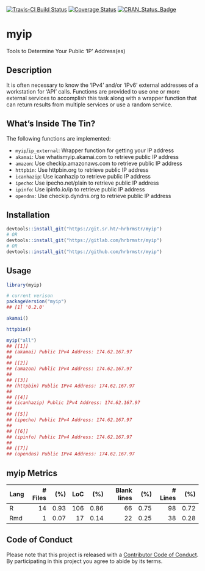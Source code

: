
<!-- README.md is generated from README.Rmd. Please edit that file -->

[![Travis-CI Build
Status](https://travis-ci.org/hrbrmstr/myip.svg?branch=master)](https://travis-ci.org/hrbrmstr/myip)
[![Coverage
Status](https://codecov.io/gh/hrbrmstr/myip/branch/master/graph/badge.svg)](https://codecov.io/gh/hrbrmstr/myip)
[![CRAN\_Status\_Badge](http://www.r-pkg.org/badges/version/myip)](https://cran.r-project.org/package=myip)

# myip

Tools to Determine Your Public ‘IP’ Address(es)

## Description

It is often necessary to know the ‘IPv4’ and/or ‘IPv6’ external
addresses of a workstation for ‘API’ calls. Functions are provided to
use one or more external services to accomplish this task along with a
wrapper function that can return results from multiple services or use a
random service.

## What’s Inside The Tin?

The following functions are implemented:

  - `myip`/`ip_external`: Wrapper function for getting your IP address
  - `akamai`: Use whatismyip.akamai.com to retrieve public IP address
  - `amazon`: Use checkip.amazonaws.com to retrieve public IP address
  - `httpbin`: Use httpbin.org to retrieve public IP address
  - `icanhazip`: Use icanhazip to retrieve public IP address
  - `ipecho`: Use ipecho.net/plain to retrieve public IP address
  - `ipinfo`: Use ipinfo.io/ip to retrieve public IP address
  - `opendns`: Use checkip.dyndns.org to retrieve public IP address

## Installation

``` r
devtools::install_git("https://git.sr.ht/~hrbrmstr/myip")
# OR
devtools::install_git("https://gitlab.com/hrbrmstr/myip")
# OR
devtools::install_git("https://github.com/hrbrmstr/myip")
```

## Usage

``` r
library(myip)

# current verison
packageVersion("myip")
## [1] '0.2.0'

akamai()

httpbin()

myip("all")
## [[1]]
## (akamai) Public IPv4 Address: 174.62.167.97
## 
## [[2]]
## (amazon) Public IPv4 Address: 174.62.167.97
## 
## [[3]]
## (httpbin) Public IPv4 Address: 174.62.167.97
## 
## [[4]]
## (icanhazip) Public IPv4 Address: 174.62.167.97
## 
## [[5]]
## (ipecho) Public IPv4 Address: 174.62.167.97
## 
## [[6]]
## (ipinfo) Public IPv4 Address: 174.62.167.97
## 
## [[7]]
## (opendns) Public IPv4 Address: 174.62.167.97
```

## myip Metrics

| Lang | \# Files |  (%) | LoC |  (%) | Blank lines |  (%) | \# Lines |  (%) |
| :--- | -------: | ---: | --: | ---: | ----------: | ---: | -------: | ---: |
| R    |       14 | 0.93 | 106 | 0.86 |          66 | 0.75 |       98 | 0.72 |
| Rmd  |        1 | 0.07 |  17 | 0.14 |          22 | 0.25 |       38 | 0.28 |

## Code of Conduct

Please note that this project is released with a [Contributor Code of
Conduct](CONDUCT.md). By participating in this project you agree to
abide by its terms.
